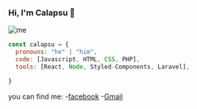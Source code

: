 ### Hi, I'm Calapsu 👋

![me](https://user-images.githubusercontent.com/56056882/90317496-97969680-deef-11ea-91ff-b40d0538820e.png)

```js
const calapsu = {
  pronouns: "he" | "him",
  code: [Javascript, HTML, CSS, PHP],
  tools: [React, Node, Styled-Components, Laravel],

}
```
you can find me:
-[facebook](https://www.facebook.com/calapsu.sebastian)
-[Gmail](https://accounts.google.com/SignOutOptions?hl=es-419&continue=https://mail.google.com/mail&service=mail)

<!--
**calapsu/calapsu** is a ✨ _special_ ✨ repository because its `README.md` (this file) appears on your GitHub profile.

Here are some ideas to get you started:

- 🔭 I’m currently working on ...
- 🌱 I’m currently learning ...
- 👯 I’m looking to collaborate on ...
- 🤔 I’m looking for help with ...
- 💬 Ask me about ...
- 📫 How to reach me: ...
- 😄 Pronouns: ...
- ⚡ Fun fact: ...
-->
